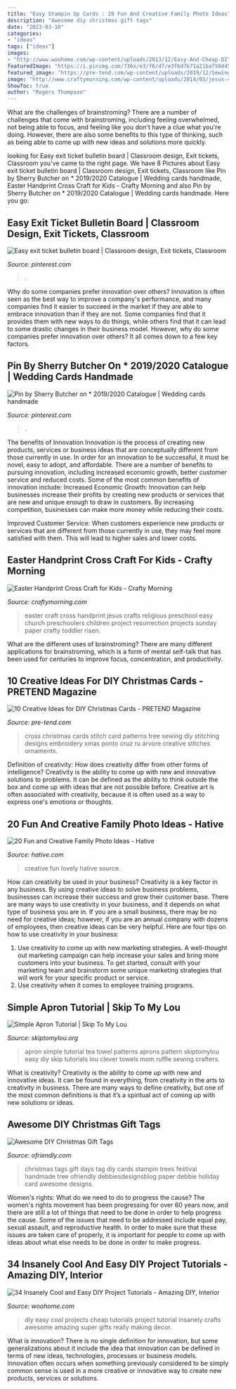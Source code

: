 ```yaml
---
title: "Easy Stampin Up Cards : 20 Fun And Creative Family Photo Ideas"
description: "Awesome diy christmas gift tags"
date: "2023-03-10"
categories:
- "ideas"
tags: ["ideas"]
images:
- "http://www.woohome.com/wp-content/uploads/2013/12/Easy-And-Cheap-DIY-Projects-8.jpg"
featuredImage: "https://i.pinimg.com/736x/e3/f6/d7/e3f6d7b71a21baf50445a41f5fff2344.jpg"
featured_image: "https://pre-tend.com/wp-content/uploads/2019/12/Sewing-a-Tree-DIY-Christmas-card-inspirations.jpg"
image: "http://www.craftymorning.com/wp-content/uploads/2014/03/jesus-cross-easter-craft.png"
ShowToc: true
author: "Rogers Thompson"
---
```



What are the challenges of brainstroming?
There are a number of challenges that come with brainstroming, including feeling overwhelmed, not being able to focus, and feeling like you don't have a clue what you're doing. However, there are also some benefits to this type of thinking, such as being able to come up with new ideas and solutions more quickly.

	

		
looking for Easy exit ticket bulletin board | Classroom design, Exit tickets, Classroom you've came to the right page. We have 8 Pictures about Easy exit ticket bulletin board | Classroom design, Exit tickets, Classroom like Pin by Sherry Butcher on * 2019/2020 Catalogue | Wedding cards handmade, Easter Handprint Cross Craft for Kids - Crafty Morning and also Pin by Sherry Butcher on * 2019/2020 Catalogue | Wedding cards handmade. Here you go:
		
    
## Easy Exit Ticket Bulletin Board | Classroom Design, Exit Tickets, Classroom

<img loading=lazy src="https://i.pinimg.com/736x/aa/22/24/aa2224ff5918178c0a0975900bf4fa67.jpg" onerror="this.onerror=null;this.src='https://tse3.mm.bing.net/th?id=OIP.QoEI7JaIC_FRlq2cU9GfxwHaNK&amp;pid=15.1';" alt="Easy exit ticket bulletin board | Classroom design, Exit tickets, Classroom">

_Source: pinterest.com_

>. 

	

Why do some companies prefer innovation over others?
Innovation is often seen as the best way to improve a company's performance, and many companies find it easier to succeed in the market if they are able to embrace innovation than if they are not. Some companies find that it provides them with new ways to do things, while others find that it can lead to some drastic changes in their business model. However, why do some companies prefer innovation over others? It all comes down to a few key factors.

    
## Pin By Sherry Butcher On * 2019/2020 Catalogue | Wedding Cards Handmade

<img loading=lazy src="https://i.pinimg.com/736x/e3/f6/d7/e3f6d7b71a21baf50445a41f5fff2344.jpg" onerror="this.onerror=null;this.src='https://tse3.mm.bing.net/th?id=OIP.48wlAx55X_fp_LGD7qdmDgHaJ4&amp;pid=15.1';" alt="Pin by Sherry Butcher on * 2019/2020 Catalogue | Wedding cards handmade">

_Source: pinterest.com_

>. 

	

The benefits of Innovation
Innovation is the process of creating new products, services or business ideas that are conceptually different from those currently in use. In order for an innovation to be successful, it must be novel, easy to adopt, and affordable. There are a number of benefits to pursuing innovation, including increased economic growth, better customer service and reduced costs. Some of the most common benefits of innovation include: 
Increased Economic Growth: Innovation can help businesses increase their profits by creating new products or services that are new and unique enough to draw in customers. By increasing competition, businesses can make more money while reducing their costs.

Improved Customer Service: When customers experience new products or services that are different from those currently in use, they may feel more satisfied with them. This will lead to higher sales and lower costs.

    
## Easter Handprint Cross Craft For Kids - Crafty Morning

<img loading=lazy src="http://www.craftymorning.com/wp-content/uploads/2014/03/jesus-cross-easter-craft.png" onerror="this.onerror=null;this.src='https://tse4.mm.bing.net/th?id=OIP.QZjlBFlitxt8eyUN_C8uJwHaN9&amp;pid=15.1';" alt="Easter Handprint Cross Craft for Kids - Crafty Morning">

_Source: craftymorning.com_

>easter craft cross handprint jesus crafts religious preschool easy church preschoolers children project resurrection projects sunday paper crafty toddler risen. 

	

What are the different uses of brainstroming?
There are many different applications for brainstroming, which is a form of mental self-talk that has been used for centuries to improve focus, concentration, and productivity.

    
## 10 Creative Ideas For DIY Christmas Cards - PRETEND Magazine

<img loading=lazy src="https://pre-tend.com/wp-content/uploads/2019/12/Sewing-a-Tree-DIY-Christmas-card-inspirations.jpg" onerror="this.onerror=null;this.src='https://tse3.mm.bing.net/th?id=OIP.zG_9lYEs_zTZAxgaycl1vQHaJ4&amp;pid=15.1';" alt="10 Creative Ideas for DIY Christmas Cards - PRETEND Magazine">

_Source: pre-tend.com_

>cross christmas cards stitch card patterns tree sewing diy stitching designs embroidery xmas ponto cruz ru árvore creative stitches ornaments. 

	

Definition of creativity: How does creativity differ from other forms of intelligence?
Creativity is the ability to come up with new and innovative solutions to problems. It can be defined as the ability to think outside the box and come up with ideas that are not possible before. Creative art is often associated with creativity, because it is often used as a way to express one's emotions or thoughts.

    
## 20 Fun And Creative Family Photo Ideas - Hative

<img loading=lazy src="https://hative.com/wp-content/uploads/2014/11/family-photo-ideas/13-fun-creative-family-photo-ideas.jpg" onerror="this.onerror=null;this.src='https://tse1.mm.bing.net/th?id=OIP.4H98dn3ZyKcfbeUCEfVA9wHaLM&amp;pid=15.1';" alt="20 Fun and Creative Family Photo Ideas - Hative">

_Source: hative.com_

>creative fun lovely hative source. 

	

How can creativity be used in your business?
Creativity is a key factor in any business. By using creative ideas to solve business problems, businesses can increase their success and grow their customer base. There are many ways to use creativity in your business, and it depends on what type of business you are in. If you are a small business, there may be no need for creative ideas; however, if you are an annual company with dozens of employees, then creative ideas can be very helpful. Here are four tips on how to use creativity in your business: 
1) Use creativity to come up with new marketing strategies. A well-thought out marketing campaign can help increase your sales and bring more customers into your business. To get started, consult with your marketing team and brainstorm some unique marketing strategies that will work for your specific product or service. 
2) Use creativity when it comes to employee training programs.

    
## Simple Apron Tutorial | Skip To My Lou

<img loading=lazy src="http://www.skiptomylou.org/wp-content/uploads/2010/02/Apron-1.jpg" onerror="this.onerror=null;this.src='https://tse1.mm.bing.net/th?id=OIP.Kj9XC6E9tzJGZNOOooA_eQAAAA&amp;pid=15.1';" alt="Simple Apron Tutorial | Skip To My Lou">

_Source: skiptomylou.org_

>apron simple tutorial tea towel patterns aprons pattern skiptomylou easy diy skip tutorials lou clever towels mom ruffle sewing crafters. 

	

What is creativity?
Creativity is the ability to come up with new and innovative ideas. It can be found in everything, from creativity in the arts to creativity in business. There are many ways to define creativity, but one of the most common definitions is that it’s a spiritual act of coming up with new solutions or ideas.

    
## Awesome DIY Christmas Gift Tags

<img loading=lazy src="http://ofriendly.com/wp-content/uploads/2016/11/christmas-gift-tags/7-christmas-gift-tags.jpg" onerror="this.onerror=null;this.src='https://tse4.mm.bing.net/th?id=OIP.Dz6IQXGrSjBd87RNndO24QHaOl&amp;pid=15.1';" alt="Awesome DIY Christmas Gift Tags">

_Source: ofriendly.com_

>christmas tags gift days tag diy cards stampin trees festival handmade tree ofriendly debbiesdesignsblog paper debbie holiday card awesome designs. 

	

Women's rights: What do we need to do to progress the cause?
The women's rights movement has been progressing for over 60 years now, and there are still a lot of things that need to be done in order to help progress the cause. Some of the issues that need to be addressed include equal pay, sexual assault, and reproductive health. In order to make sure that these issues are taken care of properly, it is important for people to come up with ideas about what else needs to be done in order to make progress.

    
## 34 Insanely Cool And Easy DIY Project Tutorials - Amazing DIY, Interior

<img loading=lazy src="http://www.woohome.com/wp-content/uploads/2013/12/Easy-And-Cheap-DIY-Projects-8.jpg" onerror="this.onerror=null;this.src='https://tse1.mm.bing.net/th?id=OIP.NvIcOnZFs5tVAwzgQvvEuwHaJ4&amp;pid=15.1';" alt="34 Insanely Cool and Easy DIY Project Tutorials - Amazing DIY, Interior">

_Source: woohome.com_

>diy easy cool projects cheap tutorials project tutorial insanely crafts awesome amazing super gifts really making decor. 

	

What is innovation?
There is no single definition for innovation, but some generalizations about it include the idea that innovation can be defined in terms of new ideas, technologies, processes or business models. Innovation often occurs when something previously considered to be simply common sense is used in a more creative or innovative way to create new products, services or solutions.


